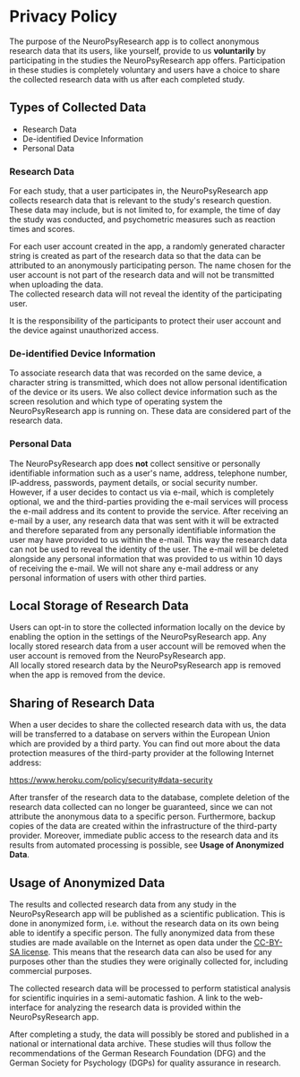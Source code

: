 
# Privacy Policy
The purpose of the NeuroPsyResearch app is to collect anonymous research data that its users, like yourself, provide to us **voluntarily** by participating in the studies the NeuroPsyResearch app offers. Participation in these studies is completely voluntary and users have a choice to share the collected research data with us after each completed study.

## Types of Collected Data
- Research Data
- De-identified Device Information
- Personal Data


### Research Data
For each study, that a user participates in, the NeuroPsyResearch app collects research data that is relevant to the study's research question. These data may include, but is not limited to, for example, the time of day the study was conducted, and psychometric measures such as reaction times and scores.

For each user account created in the app, a randomly generated character string is created as part of the research data so that the data can be attributed to an anonymously participating person. The name chosen for the user account is not part of the research data and will not be transmitted when uploading the data.  
The collected research data will not reveal the identity of the participating user.

It is the responsibility of the participants to protect their user account and the device against unauthorized access.

### De-identified Device Information
To associate research data that was recorded on the same device, a character string is transmitted, which does not allow personal identification of the device or its users. We also collect device information such as the screen resolution and which type of operating system the NeuroPsyResearch app is running on. These data are considered part of the research data.

### Personal Data
The NeuroPsyResearch app does **not** collect sensitive or personally identifiable information such as a user's name, address, telephone number, IP-address, passwords, payment details, or social security number.  
However, if a user decides to contact us via e-mail, which is completely optional, we and the third-parties providing the e-mail services will process the e-mail address and its content to provide the service. After receiving an e-mail by a user, any research data that was sent with it will be extracted and therefore separated from any personally identifiable information the user may have provided to us within the e-mail. This way the research data can not be used to reveal the identity of the user. The e-mail will be deleted alongside any personal information that was provided to us within 10 days of receiving the e-mail. We will not share any e-mail address or any personal information of users with other third parties.

## Local Storage of Research Data
Users can opt-in to store the collected information locally on the device by enabling the option in the settings of the NeuroPsyResearch app. Any locally stored research data from a user account will be removed when the user account is removed from the NeuroPsyResearch app.  
All locally stored research data by the NeuroPsyResearch app is removed when the app is removed from the device.

## Sharing of Research Data
When a user decides to share the collected research data with us, the data will be transferred to a database on servers within the European Union which are provided by a third party. You can find out more about the data protection measures of the third-party provider at the following Internet address:

<https://www.heroku.com/policy/security#data-security>

After transfer of the research data to the database, complete deletion of the research data collected can no longer be guaranteed, since we can not attribute the anonymous data to a specific person. Furthermore, backup copies of the data are created within the infrastructure of the third-party provider. Moreover, immediate public access to the research data and its results from automated processing is possible, see **Usage of Anonymized Data**.

## Usage of Anonymized Data
The results and collected research data from any study in the NeuroPsyResearch app will be published as a scientific publication. This is done in anonymized form, i.e. without the research data on its own being able to identify a specific person. The fully anonymized data from these studies are made available on the Internet as open data under the [CC-BY-SA license](https://creativecommons.org/licenses/by-sa/3.0/). This means that the research data can also be used for any purposes other than the studies they were originally collected for, including commercial purposes.

The collected research data will be processed to perform statistical analysis for scientific inquiries in a semi-automatic fashion. A link to the web-interface for analyzing the research data is provided within the NeuroPsyResearch app.

After completing a study, the data will possibly be stored and published in a national or international data archive. These studies will thus follow the recommendations of the German Research Foundation (DFG) and the German Society for Psychology (DGPs) for quality assurance in research.

